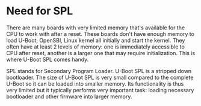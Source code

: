 # Need for SPL

There are many boards with very limited memory that's available for the CPU to work with after a reset. These boards don't have enough memory to load U-Boot, OpenSBI, Linux kernel all initially and start the kernel. They often have at least 2 levels of memory: one is immediately accessible to CPU after reset, another is a larger one that may require initialization. This is where U-Boot SPL comes handy.

SPL stands for Secondary Program Loader. U-Boot SPL is a stripped down bootloader. The size of U-Boot SPL is very small compared to the complete U-Boot so it can be loaded into smaller memory. Its functionality is thus very limited but it typically performs very important task: loading necessary bootloader and other firmware into larger memory.

